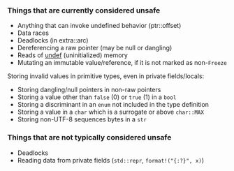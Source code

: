 ### Things that are currently considered unsafe

* Anything that can invoke undefined behavior (ptr::offset)
* Data races
* Deadlocks (in extra::arc)
* Dereferencing a raw pointer (may be null or dangling)
* Reads of [undef](http://llvm.org/docs/LangRef.html#undefined-values) (uninitialized) memory
* Mutating an immutable value/reference, if it is not marked as non-`Freeze`

Storing invalid values in primitive types, even in private fields/locals:

* Storing dangling/null pointers in non-raw pointers
* Storing a value other than `false` (0) or `true` (1) in a `bool`
* Storing a discriminant in an `enum` not included in the type definition
* Storing a value in a `char` which is a surrogate or above `char::MAX`
* Storing non-UTF-8 sequences bytes in a `str`

### Things that are not typically considered unsafe

* Deadlocks
* Reading data from private fields (`std::repr`, `format!("{:?}", x)`)